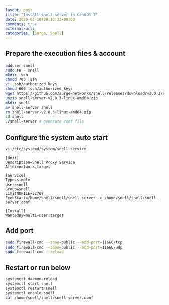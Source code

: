 ```yaml
---
layout: post
title: "Install snell-server in CentOS 7"
date: 2020-03-18T08:10:32+08:00
comments: true
external-url:
categories: [Surge, Snell]
---
```


## Prepare the execution files & account

```bash
adduser snell
sudo su - snell
mkdir .ssh
chmod 700 .ssh
vi .ssh/authorized_keys
chmod 600 .ssh/authorized_keys
wget https://github.com/surge-networks/snell/releases/download/v2.0.3/snell-server-v2.0.3-linux-amd64.zip
unzip snell-server-v2.0.3-linux-amd64.zip
mkdir snell
mv snell-server snell
rm snell-server-v2.0.3-linux-amd64.zip
cd snell
./snell-server # generate conf file
```

## Configure the system auto start

```bash
vi /etc/systemd/system/snell.service
```

```text
[Unit]
Description=Snell Proxy Service
After=network.target

[Service]
Type=simple
User=snell
Group=snell
LimitNOFILE=32768
ExecStart=/home/snell/snell/snell-server -c /home/snell/snell/snell-server.conf

[Install]
WantedBy=multi-user.target
```

## Add port

```bash
sudo firewall-cmd --zone=public --add-port=11666/tcp
sudo firewall-cmd --zone=public --add-port=11666/udp
sudo firewall-cmd --reload
```

## Restart or run below

```bash
systemctl daemon-reload
systemctl start snell
systemctl restart snell
systemctl enable snell
cat /home/snell/snell/snell-server.conf
```
